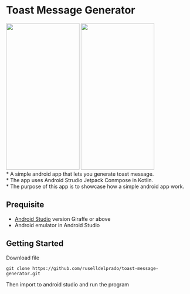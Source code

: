 # Toast Message Generator 
<img src="https://github.com/user-attachments/assets/727ea158-4b5c-4d2e-b5d1-93aa11c5e2c2" width="200" height="400">
<img src="https://github.com/user-attachments/assets/683c154f-1b2d-431a-9889-73e431729531" width="200" height="400"><br>
* A simple android app that lets you generate toast message.<br>
* The app uses Android Strudio Jetpack Conmpose in Kotlin.<br>
* The purpose of this app is to showcase how a simple android app work.

## Prequisite
- [Android Studio](https://developer.android.com/studio) version Giraffe or above
- Android emulator in Android Studio
## Getting Started
Download file
```
git clone https://github.com/ruselldelprado/toast-message-generator.git
```
Then import to android studio and run the program
